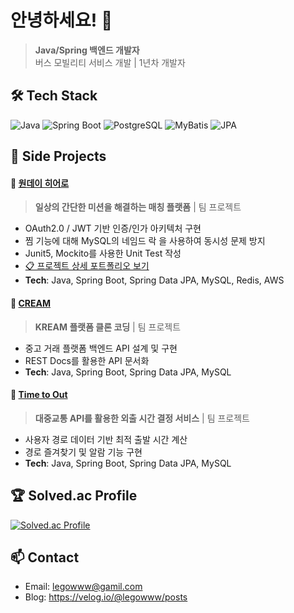 # 안녕하세요! 👋

> **Java/Spring 백엔드 개발자**  
> 버스 모빌리티 서비스 개발 | 1년차 개발자

## 🛠 Tech Stack
![Java](https://img.shields.io/badge/Java-ED8B00?style=flat-square&logo=java&logoColor=white)
![Spring Boot](https://img.shields.io/badge/Spring_Boot-6DB33F?style=flat-square&logo=spring-boot&logoColor=white)
![PostgreSQL](https://img.shields.io/badge/PostgreSQL-316192?style=flat-square&logo=postgresql&logoColor=white)
![MyBatis](https://img.shields.io/badge/MyBatis-000000?style=flat-square&logo=mybatis&logoColor=white)
![JPA](https://img.shields.io/badge/JPA-6DB33F?style=flat-square&logo=spring&logoColor=white)

## 🚀 Side Projects

#### 🦸 [원데이 히어로](https://github.com/prgrms-web-devcourse/Team-6Heroes-OneDayHero-BE)
> **일상의 간단한 미션을 해결하는 매칭 플랫폼** | 팀 프로젝트
- OAuth2.0 / JWT 기반 인증/인가 아키텍처 구현
- 찜 기능에 대해 MySQL의 네임드 락 을 사용하여 동시성 문제 방지  
- Junit5, Mockito를 사용한 Unit Test 작성
- [📋 프로젝트 상세 포트폴리오 보기](https://docs.google.com/document/d/1upfFfPqtboss3EK-zMaIpkHS-UwYMQybiTRsoRoM-1I/edit?usp=sharing)
- **Tech**: Java, Spring Boot, Spring Data JPA, MySQL, Redis, AWS 

#### 👟 [CREAM](https://github.com/prgrms-be-devcourse/BE-04-CREAM)
> **KREAM 플랫폼 클론 코딩** | 팀 프로젝트
- 중고 거래 플랫폼 백엔드 API 설계 및 구현
- REST Docs를 활용한 API 문서화
- **Tech**: Java, Spring Boot, Spring Data JPA, MySQL


#### 🚌 [Time to Out](https://github.com/legowww/time-to-out)
> **대중교통 API를 활용한 외출 시간 결정 서비스** | 팀 프로젝트
- 사용자 경로 데이터 기반 최적 출발 시간 계산
- 경로 즐겨찾기 및 알람 기능 구현
- **Tech**: Java, Spring Boot, Spring Data JPA, MySQL



## 🏆 Solved.ac Profile
[![Solved.ac Profile](http://mazassumnida.wtf/api/v2/generate_badge?boj=legowww)](https://solved.ac/legowww/)

## 📫 Contact
- Email: legowww@gamil.com
- Blog: https://velog.io/@legowww/posts
